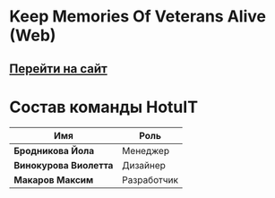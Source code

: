 # Keep Memories Of Veterans Alive (Web)

## [Перейти на сайт](https://kmova.tmfox.ru")

# Состав команды HotuIT
|**Имя**|**Роль**|
|---------------|-------------|
|**Бродникова Йола**|Менеджер|
|**Винокурова Виолетта**|Дизайнер|
|**Макаров Максим**|Разработчик|
